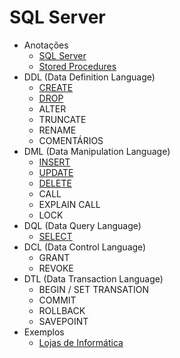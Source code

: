 # SQL Server

- Anotações
    - [SQL Server](estudos/notes.md)
    - [Stored Procedures](estudos/notes-sp)
- DDL (Data Definition Language)
    - [CREATE](estudos/create.md)
    - [DROP](estudos/drop.md)
    - ALTER
    - TRUNCATE
    - RENAME
    - COMENTÁRIOS
- DML (Data Manipulation Language)
    - [INSERT](estudos/insert.md)
    - [UPDATE](estudos/update.md)
    - [DELETE](estudos/delete.md)
    - CALL
    - EXPLAIN CALL
    - LOCK
- DQL (Data Query Language)
    - [SELECT](estudos/select.md)
- DCL (Data Control Language)
    - GRANT
    - REVOKE
- DTL (Data Transaction Language)
    - BEGIN / SET TRANSATION
    - COMMIT
    - ROLLBACK
    - SAVEPOINT
- Exemplos
    - [Lojas de Informática](https://github.com/rochaecp/sql-server/tree/master/estudos/exemplos/LojasInformatica)
